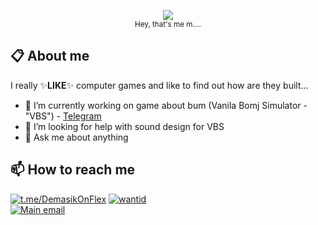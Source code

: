 <p align="center">
	<img src="#">
	<br />
	<sup>Hey, that's me m....<sup>
</p>

## 📋 About me

I really ✨**LIKE**✨ computer games and like to find out how are they built...

- 🔭 I’m currently working on game about bum (Vanila Bomj Simulator - "VBS") - [Telegram]
- 🤔 I’m looking for help with sound design for VBS
- 💬 Ask me about anything

## 📫 How to reach me

<a href="https://t.me/DemasikOnFlex"><img src="https://img.shields.io/badge/-@DemasikOnFlex-000?&logo=Telegram" alt="t.me/DemasikOnFlex"></a>
<a href="https://github.com/wantid"><img src="https://img.shields.io/badge/-wantid-000?&logo=GitHub" alt="wantid"></a>
<br />
<a href="mailto:mrwantid@gmail.com"><img src="https://img.shields.io/badge/-mrwantid@gmail.com-000?&logo=Gmail" alt="Main email"></a>

[Telegram]: https://t.me/exeersitus

